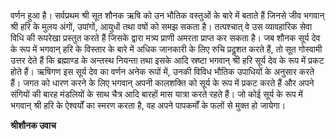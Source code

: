 वर्णन हुआ है। सर्वप्रथम श्री सूत शौनक ऋषि को उन भौतिक वस्तुओं के बारे में बताते हैं जिनसे जीव भगवान् श्री हरि के मुलय अंगों, उपांगों, आयुधों तथा वषों को समझ सकता है। तत्पश्चात् वे उस व्यावहारिक सेवा विधि की रूपरेखा प्रस्तुत करते हैं जिसके द्वारा मत्र्य प्राणी अमरता प्राप्त कर सकता है। जब शौनक सूर्य देव के रूप में भगवान् हरि के विस्तार के बारे में अधिक जानकारी के लिए रुचि प्रदॢशत करते हैं, तो सूत गोस्वामी उत्तर देते हैं कि ब्रह्माण्ड के अन्तस्थ नियन्ता तथा इसके आदि स्रष्टा भगवान् श्री हरि सूर्य देव के रूप में प्रकट होते हैं। ऋषिगण इस सूर्य देव का वर्णन अनेक रूपों में, उनकी विविध भौतिक उपाधियों के अनुसार करते हैं। जगत को धारण करने के लिए भगवान् अपनी कालशक्ति को सूर्य के रूप में प्रकट करते हैं और अपने संगियों की बारह मंडलियों के साथ चैत्र आदि बारहों मास यात्रा करते रहते हैं। जो कोई सूर्य के रूप में भगवान् श्री हरि के ऐश्वर्यों का स्मरण करता है, वह अपने पापकर्मों के फलों से मुक्त हो जायेगा।  

**श्रीशौनक उवाच** 